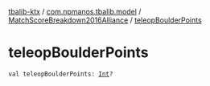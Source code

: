 [tbalib-ktx](../../index.md) / [com.npmanos.tbalib.model](../index.md) / [MatchScoreBreakdown2016Alliance](index.md) / [teleopBoulderPoints](./teleop-boulder-points.md)

# teleopBoulderPoints

`val teleopBoulderPoints: `[`Int`](https://kotlinlang.org/api/latest/jvm/stdlib/kotlin/-int/index.html)`?`
